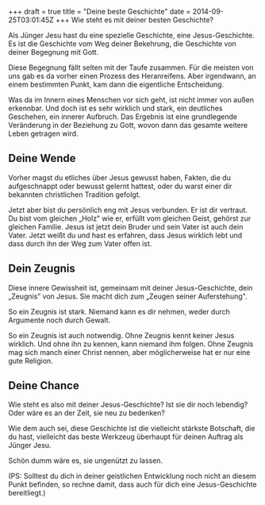 +++
draft = true
title = "Deine beste Geschichte"
date = 2014-09-25T03:01:45Z
+++
Wie steht es mit deiner besten Geschichte?

Als Jünger Jesu hast du eine spezielle Geschichte, eine Jesus-Geschichte. Es ist die Geschichte vom Weg deiner Bekehrung, die Geschichte von deiner Begegnung mit Gott.

Diese Begegnung fällt selten mit der Taufe zusammen. Für die meisten von uns gab es da vorher einen Prozess des Heranreifens. Aber irgendwann, an einem bestimmten Punkt, kam dann die eigentliche Entscheidung.

Was da im Innern eines Menschen vor sich geht, ist nicht immer von außen erkennbar. Und doch ist es sehr wirklich und stark, ein deutliches Geschehen, ein innerer Aufbruch. Das Ergebnis ist eine grundlegende Veränderung in der Beziehung zu Gott, wovon dann das gesamte weitere Leben getragen wird.

## Deine Wende
Vorher magst du etliches über Jesus gewusst haben, Fakten, die du aufgeschnappt oder bewusst gelernt hattest, oder du warst einer dir bekannten christlichen Tradition gefolgt.

Jetzt aber bist du persönlich eng mit Jesus verbunden. Er ist dir vertraut. Du bist vom gleichen  „Holz" wie er, erfüllt vom gleichen Geist, gehörst zur gleichen Familie. Jesus ist jetzt dein Bruder und sein Vater ist auch dein Vater. Jetzt weißt du und hast es erfahren, dass Jesus wirklich lebt und dass durch ihn der Weg zum Vater offen ist.

## Dein Zeugnis
Diese innere Gewissheit ist, gemeinsam mit deiner Jesus-Geschichte, dein „Zeugnis” von Jesus. Sie macht dich zum „Zeugen seiner Auferstehung".

So ein Zeugnis ist stark. Niemand kann es dir nehmen, weder durch Argumente noch durch Gewalt.

So ein Zeugnis ist auch notwendig. Ohne Zeugnis kennt keiner Jesus wirklich. Und ohne ihn zu kennen, kann niemand ihm folgen. Ohne Zeugnis mag sich manch einer Christ nennen, aber möglicherweise hat er nur eine gute Religion.

## Deine Chance
Wie steht es also mit deiner Jesus-Geschichte? Ist sie dir noch lebendig? Oder wäre es an der Zeit, sie neu zu bedenken?

Wie dem auch sei, diese Geschichte ist die vielleicht stärkste Botschaft, die du hast, vielleicht das beste Werkzeug überhaupt für deinen Auftrag als Jünger Jesu.

Schön dumm wäre es, sie ungenützt zu lassen.


(PS: Solltest du dich in deiner geistlichen Entwicklung noch nicht an diesem Punkt befinden, so rechne damit, dass auch für dich eine Jesus-Geschichte bereitliegt.)
